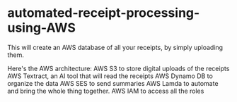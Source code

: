 # automated-receipt-processing-using-AWS
This will create an AWS database of all your receipts, by simply uploading them.

Here's the AWS architecture:
AWS S3 to store digital uploads of the receipts
AWS Textract, an AI tool that will read the receipts
AWS Dynamo DB to organize the data
AWS SES to send summaries
AWS Lamda to automate and bring the whole thing together.
AWS IAM to access all the roles
